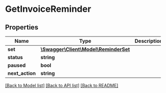 # GetInvoiceReminder

## Properties
Name | Type | Description | Notes
------------ | ------------- | ------------- | -------------
**set** | [**\Swagger\Client\Model\ReminderSet**](ReminderSet.md) |  | [optional] 
**status** | **string** |  | [optional] 
**paused** | **bool** |  | [optional] 
**next_action** | **string** |  | [optional] 

[[Back to Model list]](../README.md#documentation-for-models) [[Back to API list]](../README.md#documentation-for-api-endpoints) [[Back to README]](../README.md)


